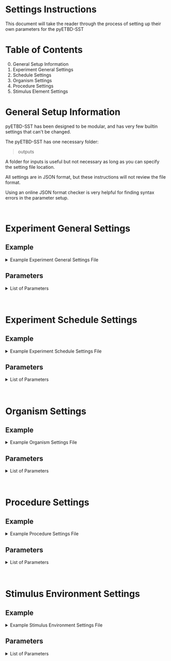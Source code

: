 # Settings Instructions

This document will take the reader through the process of setting up their own parameters for the pyETBD-SST

# Table of Contents

0. General Setup Information
1. Experiment General Settings
2. Schedule Settings
3. Organism Settings
4. Procedure Settings
5. Stimulus Element Settings

# General Setup Information

pyETBD-SST has been designed to be modular, and has very few builtin settings that can't be changed.  

The pyETBD-SST has one necessary folder:
>outputs

A folder for inputs is useful but not necessary as long as you can specify the setting file location. 

All settings are in JSON format, but these instructions will not review the file format. 

Using an online JSON format checker is very helpful for finding syntax errors in the parameter setup. 

<br/>

# Experiment General Settings


## Example

<details>
<summary>Example Experiment General Settings File</summary>

\{ 
	
    "repetitions":10,

	"default_generations_per_schedule":20000,

	"random_shuffle_schedule_x_and_after":null,

	"data_output_type":"stream_output_per_repitition_3",

	"output_entropy":true,

	"output_selection_modifier":true,

	"output_background":true,

	"output_emitted_behavior_population":false,

	"output_entropy_moving_avg_length":5,

	"population_reset_between_schedules":false,

	"experiment_timer_style":"generations",

	"filename_modifier":"mult_sched_se_r5g5w5_bkgd_ri20",

	"reinforcement_context_magnitude_modifer_active":false,

	"reinforcement_context_user_modifier":1,

	"reinforcement_capture_length":10
\}
</details>

## Parameters

<details>
<summary>List of Parameters</summary>
<br/>

**"repetitions"** : **(integer value)**  
>This number determines the number of total idential runs the program will make using the parameters given. Each repetition can be considered an unique artifical organism, if the behavioral populations are not reset between schedules. If the behavioral populations are reset between schedules, then each schedule can be considered an unique artifical organism.
<br/>

**"default_generations_per_schedule"** : **(integer value)**  

>This number determines the number of generations in each schedule. This can be over written for a specific schedule using the "nondefault_schedule_generation_count" parameter in the experiment_schedule_settings file.
<br/>

**"random_shuffle_schedule_x_and_after"** : **(integer value)** or **null**
>This parameter will cause all schedules prior to the chosen schedule to be run in the order set in the experiment_schedule_settings file, and schedule X and everything after will have a random order. This was done to mimic the stimulus generalization experiments, which utilize this experimental setup.
<br/>

**"data_output_type"** : **'string'**
>This parameter determines the code used to generate the output CSV file. No other output file types are currently supported.

<details>
<summary>Current Data Output Types</summary>
<br/>

**'stream_output_per_repitition_3'**
>Current Version. Outputs all the data in one repitition into a single CSV file. One generation per line.
Output includes: 
1. Schedule Number
2. Emitted Behavior Phenotype
3. Stimulus Element number the emitted behavior was drawn from (number is based on the order created by settings)
4. Number of observed stimulus elements sent to the following step (after the number has been reduced by entropy selection)
5. Reinforcement recieved for behavior on X target that generation (RX = record for target X reinforcement, value can be "1" or "0")  
	The number of columns will vary based on the number of targets
6. Behavior emitted in X target for that generation (BX = record for target X behavior, value can be "1" or "0")  
	The number of columns will vary based on the number of targets

Extra information can be added to output based on the following settings:
1. output_entropy
2. output_selection_modifier
3. output_background
4. output_emitted_behavior_population

**'stream_output_per_repitition_2'**	
>Older version, Do not use

**'stream_output_per_repitition'**
>Older version, Do not use

**'stream_output_per_schedule'**
>TBD

</details>
<br/>

**"output_entropy"** : **true** or **false**
>Output will contain a column with the entropy for the stimulus element a behavior was emitted from that generation.

**"output_selection_modifier"** : **true** or **false**
>Output will contain columns for window length, window length goal, rc difference, and the selection modifier percentage

> [!WARNING]
> Only use if the procdure_settings>selection_modifier_type: "reinforcement_context_kernel" is specified! 

**"output_background"** : **true** or **false**
>Adds columns to output CSV for background target behavior emitted and reinforcement recieved
1. Reinforcement recieved for behavior on X background target that generation  
	(BK-RX = record for background target X reinforcement, value can be "1" or "0")  
	The number of columns will vary based on the number of targets
2. Behavior emitted in X target for that generation  
	(BK-BX = record for background target X behavior, value can be "1" or "0")  
	The number of columns will vary based on the number of targets

**"output_emitted_behavior_population"** : **true** or **false**
>The behavior population that the emitted behavior was drawn from will be recorded by phenotype

> [!IMPORTANT]
> This can expand the output file size dramaticly depending on the number of behaviors in a population. 

**"output_entropy_moving_avg_length"** : **(integer value)**
>Not functional with 'stream_output_per_repitition_3'

**"population_reset_between_schedules"** : **true** or **false**
>If true, all behavioral populations will be deleted between schedules

**"experiment_timer_style"** : **'string'**
>Currently not functional. This setting does nothing.

**"filename_modifier"** : **'string'**
>Allows naming of the output file. The repitition number and 'allschedules' will be appended at the end.  
For a filename_modifier : 'Exp1-2_POP200_BKGD_RI01_RM20_'  
The output file : 'Exp1-2_POP200_BKGD_RI01_RM20_rep0_allschedules.csv' 

**"reinforcement_context_magnitude_modifer_active"** : **true** or **false**
>Untested, Keep 'false'

**"reinforcement_context_user_modifier"** : **(integer value)**
>Untested, Keep 'false'

**"reinforcement_capture_length"** : **(integer value)**
>Untested, Keep 'false'

</details>
<br/>
<br/>

# Experiment Schedule Settings

## Example

<details>
<summary>Example Experiment Schedule Settings File</summary>

{ 
	
	"target_list":	
	{	
		"target_id":	
		{	
			"1":	
			{	
				"target_type":"primary",	
				"target_high": 511,	
				"target_low": 471,	
				"reward_continvency_type":"target"	
			},	
			"2":	
			{	
				"target_type":"primary",	
				"target_high": 552,	
				"target_low": 512,	
				"reward_continvency_type":"varied"	
			},				
			"3":	
			{	
				"target_type":"background",	
				"background_style":"high_low",	
				"target_high": 470,	
				"target_low": 410	
			},	
			"4":	
			{	
				"target_type":"background",	
				"background_style":"high_low",	
				"target_high": 613,	
				"target_low": 553	
			},				
			"5":	
			{	
				"target_type":"background",	
				"background_style":"background_generator",	
				"background_generator_settings":	
				{    
	    			    "generator_type":"random_nonsequential_post_screening",    
	                           "screen_out_equal_or_less":1,    
	                           "remove_avg_hamming_equal_or_less":null,    
	                           "remove_std_hamming_equal_or_greater":null,    
	                           "removal_function_type":"percentage",    
	                		   "number_of_nonsequential_targets":1,
	                           "nonsequential_background_target_size":200	
				}
			}
	
		}
	
	},
	
	"schedule_list":
	{
		"schedule_set_no":
		{
			"1":	
			{	
				"nondefault_schedule_generation_count":20000,	
				"active_target_id_no":	
				{	
					"1":
					{
						"reinforcement_rate_type":"RI",	
						"reinforcement_rate": 0,
						"reinforcer":"pellet"
					},
					"5":
					{
						"reinforcement_rate_type":"RI",
						"reinforcement_rate": 10,
						"reinforcer":"scratch"
					}
				},
				"se_near_set":
				[
					"trainingwall","wall"	
				]
	        },
			"2":
			{
				"nondefault_schedule_generation_count":20000,
				"active_target_id_no":
				{
					"1":
					{
						"reinforcement_rate_type":"RI",
						"reinforcement_rate": 10,
						"reinforcer":"pellet"
					}
				},
				"se_near_set":
				[
					"trainingwall","redone","redtwo","redthree","redfour","redfive"
				]
            },
			"3":
			{
				"active_target_id_no":
				{
					"1":
					{
						"reinforcement_rate_type":"RI",
						"reinforcement_rate": 0,
						"reinforcer":"pellet"
					},
					"5":
					{
						"reinforcement_rate_type":"RI",
						"reinforcement_rate": 10,
						"reinforcer":"scratch"
					}
				},
				"se_near_set":
				[
					"wall","redone","redtwo","redthree","redfour","rminusone"	
				]

            }

		}

	}

} 


</details>

## Parameters

<details>
<summary>List of Parameters</summary>
<br/>

### General Format

There two groups over arching groups within the experiment schedule settings, and those are the **'target_list'** and the **'schedule_list'**. (Although these are called lists, they are mostly written in a nested dictionary format following the JSON specifications)

Within the **'target_list'**, there is another dictionary called **'target_id'**. (the target_id dictionary is the only item in target list)

Each target id is identified by it's key, which is a integer starting from the number 1. The dictionary value is another dictionary containing all the parameters associated with the target id. 



Within the **'schdule_list'**, there is another dictionary called **'schedule_set_no'**. (the schedule_set_no dictionary is the only item in schedule list)

Each schedule set number is identified by it's key, which is a integer starting from the number 1. The dictionary value is another dictionary containing all the parameters associated with the schedule. 

### Target List Parameters

<details>
<summary>See Parameters</summary>
<br/>

**"target_type"** : **'string'**
>There are currently two major target types (**'primary'** and **'background'**) with their own sub parameters. The type of target primarily effects the output style, but it also impacts how random background targets are generated using the **'background_generator'**. Primary targets are always reported in the output, while background target data is optional. 

<details>
<summary>'primary' target</summary>
<br/>

**'primary'**
>Primary targets are meant to represent the targets typically identified by an experimenter in their experiment, like a key, lever, or switch. Their range of operation is defined by the highest and lowest value in terms of the phenotype space. 

Subparameters:

**"target_high"** : **(integer value)**
>High end of the phenotype space for the target (inclusive)

**"target_low"** : **(integer value)**
>Low end of the phenotype space for the target (inclusive)

**"reward_continvency_type"** : **'string'**
>Untested, do not use. May be omitted.

</details>
<br/>

<details>
<summary>'background' target</summary>
<br/>

**'background'**
>Background targets are meant to represent the targets typically _not_ identified by an experimenter in their experiment. This represents all kinds of distractions, or other rewards that are not typically controlled within an experiment.

There are currently two styles of background targets: **'high_low'** and **'background_generator'**.

The background type: **'background_generator'** should be placed last on the list of target ids if more than one target is generated.


<details>
<summary>'background_style' : 'high_low'</summary>
<br/>

This style the same high and low subparameters as the 'primary' target.

Subparameters:
**"target_high"** : **(integer value)**
>High end of the phenotype space for the target (inclusive)

**"target_low"** : **(integer value)**
>Low end of the phenotype space for the target (inclusive)

</details>
<br/>

<details>
<summary>'background_style' : 'background_generator'</summary>
<br/>

This style is designed to pick background targets following the subparameters listed in the settings file.  

Each target will get it's own target id, starting from the target id of the generator, and increasing by one for each background target.

> [!CAUTION]
> If the settings chosen for the background are too stringent, the program will stop itself if there are not enough eligible background targets. Since the background targets are chosen randomly, this can result in some repititions working fine while others stop due to not having enough background targets. 

The settings for the background generator are contained within the **'background_generator_settings'**.

**'generator_type'** : **'string'**
> There are multiple generator types, and each one has it's own subsettings. 

**'random_nonsequential_post_screening'**
> Creates one or more background classes that are non-sequential and chosen at random. 

<details>
<summary>See subparameters</summary>
<br/>

**"screen_out_equal_or_less"** : **integer** or **null**
>Comparies the binary values of all possible background targets with the binary values of each phenotype of the primary targets and calculates the hamming distance. Removes all phenotypes that have a hamming distance less than or equal to the value set here from becoming a background target. Set value to **null** to turn off feature. 

> [!NOTE]
> With two, 40 phenotype target classes, a screen out larger than one can make the remaining space too small for a 200 digit background target class.

**"remove_avg_hamming_equal_or_less"** : **number** or **null**
> Comparies the binary values of all possible background targets with the binary values of each phenotype of the primary targets and calculates the hamming distance. Removes all phenotypes that have an average hamming distance less than or equal to the value set here from becoming a background target. Set value to **null** to turn off feature. 

> [!IMPORTANT]
> This parameter requires "removal_function_type" to be set to work.

**"remove_std_hamming_equal_or_greater"** : **number** or **null**
> Comparies the binary values of all possible background targets with the binary values of each phenotype of the primary targets and calculates the hamming distance. Removes all phenotypes that have a standard deviation of it's hamming distances greater than or equal to the value set here from becoming a background target. Set value to **null** to turn off feature. 

> [!NOTE]
> The max standard deviation for a 10 digit genotype is around 4.2.

> [!IMPORTANT]
> This parameter requires "removal_function_type" to be set to work.

**"removal_function_type"** : **string** ('percentage' or 'value')
> Allows **"remove_avg_hamming_equal_or_less"** and/or **"remove_std_hamming_equal_or_greater"** to function as a percentage of the range for that parameter or a flat value.

**"number_of_nonsequential_targets"** : **integer** 
> The number of targets to be created. This parameter is non-sequential target class specific.

**"nonsequential_background_target_size"** : **integer** 
> The number of digits in one target class. This parameter is non-sequential target class specific.

</details>
<br/>

**'max_mean_nonsequential_post_screening'**
> Creates one or more background classes that are non-sequential and are chosen based on average hamming distance from the primary targets, going from largest to smallest

<details>
<summary>See subparameters</summary>
<br/>

**"screen_out_equal_or_less"** : **integer** or **null**
>Comparies the binary values of all possible background targets with the binary values of each phenotype of the primary targets and calculates the hamming distance. Removes all phenotypes that have a hamming distance less than or equal to the value set here from becoming a background target. Set value to **null** to turn off feature. 

> [!NOTE]
> With two, 40 phenotype target classes, a screen out larger than one can make the remaining space too small for a 200 digit background target class.

**"remove_avg_hamming_equal_or_less"** : **number** or **null**
> Comparies the binary values of all possible background targets with the binary values of each phenotype of the primary targets and calculates the hamming distance. Removes all phenotypes that have an average hamming distance less than or equal to the value set here from becoming a background target. Set value to **null** to turn off feature. 

> [!IMPORTANT]
> This parameter requires "removal_function_type" to be set to work.

**"remove_std_hamming_equal_or_greater"** : **number** or **null**
> Comparies the binary values of all possible background targets with the binary values of each phenotype of the primary targets and calculates the hamming distance. Removes all phenotypes that have a standard deviation of it's hamming distances greater than or equal to the value set here from becoming a background target. Set value to **null** to turn off feature. 

> [!NOTE]
> The max standard deviation for a 10 digit genotype is around 4.2.

> [!IMPORTANT]
> This parameter requires "removal_function_type" to be set to work.

**"removal_function_type"** : **string** ('percentage' or 'value')
> Allows **"remove_avg_hamming_equal_or_less"** and/or **"remove_std_hamming_equal_or_greater"** to function as a percentage of the range for that parameter or a flat value.

**"number_of_nonsequential_targets"** : **integer** 
> The number of targets to be created. This parameter is non-sequential target class specific.

**"nonsequential_background_target_size"** : **integer** 
> The number of digits in one target class. This parameter is non-sequential target class specific.

</details>
<br/>

**'max_mean_std_nonsequential_post_screening'**
> Creates one or more background classes that are non-sequential and are chosen based on average hamming distance from the primary targets, going from largest to smallest. If multple phenotypes have the same average hamming distance, they are additionally sorted from smallest standard deviation to largest, and picked in that order.

<details>
<summary>See subparameters</summary>
<br/>

**"screen_out_equal_or_less"** : **integer** or **null**
>Comparies the binary values of all possible background targets with the binary values of each phenotype of the primary targets and calculates the hamming distance. Removes all phenotypes that have a hamming distance less than or equal to the value set here from becoming a background target. Set value to **null** to turn off feature. 

> [!NOTE]
> With two, 40 phenotype target classes, a screen out larger than one can make the remaining space too small for a 200 digit background target class.

**"remove_avg_hamming_equal_or_less"** : **number** or **null**
> Comparies the binary values of all possible background targets with the binary values of each phenotype of the primary targets and calculates the hamming distance. Removes all phenotypes that have an average hamming distance less than or equal to the value set here from becoming a background target. Set value to **null** to turn off feature. 

> [!IMPORTANT]
> This parameter requires "removal_function_type" to be set to work.

**"remove_std_hamming_equal_or_greater"** : **number** or **null**
> Comparies the binary values of all possible background targets with the binary values of each phenotype of the primary targets and calculates the hamming distance. Removes all phenotypes that have a standard deviation of it's hamming distances greater than or equal to the value set here from becoming a background target. Set value to **null** to turn off feature. 

> [!NOTE]
> The max standard deviation for a 10 digit genotype is around 4.2.

> [!IMPORTANT]
> This parameter requires "removal_function_type" to be set to work.

**"removal_function_type"** : **string** ('percentage' or 'value')
> Allows **"remove_avg_hamming_equal_or_less"** and/or **"remove_std_hamming_equal_or_greater"** to function as a percentage of the range for that parameter or a flat value.

**"number_of_nonsequential_targets"** : **integer** 
> The number of targets to be created. This parameter is non-sequential target class specific.

**"nonsequential_background_target_size"** : **integer** 
> The number of digits in one target class. This parameter is non-sequential target class specific.

</details>
<br/>


**'max_mean_continuous_post_screening'**
> Creates one or more background classes that are continous in phenotype space and are chosen based on average hamming distance from the primary targets, going from largest to smallest

<details>
<summary>See subparameters</summary>
<br/>

**"screen_out_equal_or_less"** : **integer** or **null**
>Comparies the binary values of all possible background targets with the binary values of each phenotype of the primary targets and calculates the hamming distance. Removes all phenotypes that have a hamming distance less than or equal to the value set here from becoming a background target. Set value to **null** to turn off feature. 

> [!NOTE]
> With two, 40 phenotype target classes, a screen out larger than one can make the remaining space too small for a 200 digit background target class.

**"remove_avg_hamming_equal_or_less"** : **number** or **null**
> Comparies the binary values of all possible background targets with the binary values of each phenotype of the primary targets and calculates the hamming distance. Removes all phenotypes that have an average hamming distance less than or equal to the value set here from becoming a background target. Set value to **null** to turn off feature. 

> [!IMPORTANT]
> This parameter requires "removal_function_type" to be set to work.

**"remove_std_hamming_equal_or_greater"** : **number** or **null**
> Comparies the binary values of all possible background targets with the binary values of each phenotype of the primary targets and calculates the hamming distance. Removes all phenotypes that have a standard deviation of it's hamming distances greater than or equal to the value set here from becoming a background target. Set value to **null** to turn off feature. 

> [!NOTE]
> The max standard deviation for a 10 digit genotype is around 4.2.

> [!IMPORTANT]
> This parameter requires "removal_function_type" to be set to work.

**"removal_function_type"** : **string** ('percentage' or 'value')
> Allows **"remove_avg_hamming_equal_or_less"** and/or **"remove_std_hamming_equal_or_greater"** to function as a percentage of the range for that parameter or a flat value.

**"number_of_continuous_targets"** : **integer** 
> The number of targets to be created. This parameter is continous target class specific.

**"continuous_background_target_length"** : **integer** 
> The number of continuous digits in one target class. This parameter is continous target class specific.

</details>
<br/>

**'max_mean_std_continuous_post_screening'**
> Creates one or more background classes that are continous in phenotype space and are chosen based on average hamming distance from the primary targets, going from largest to smallest. If multple phenotypes have the same average hamming distance, they are additionally sorted from smallest standard deviation to largest, and picked in that order.

<details>
<summary>See subparameters</summary>
<br/>

**"screen_out_equal_or_less"** : **integer** or **null**
>Comparies the binary values of all possible background targets with the binary values of each phenotype of the primary targets and calculates the hamming distance. Removes all phenotypes that have a hamming distance less than or equal to the value set here from becoming a background target. Set value to **null** to turn off feature. 

> [!NOTE]
> With two, 40 phenotype target classes, a screen out larger than one can make the remaining space too small for a 200 digit background target class.

**"remove_avg_hamming_equal_or_less"** : **number** or **null**
> Comparies the binary values of all possible background targets with the binary values of each phenotype of the primary targets and calculates the hamming distance. Removes all phenotypes that have an average hamming distance less than or equal to the value set here from becoming a background target. Set value to **null** to turn off feature. 

> [!IMPORTANT]
> This parameter requires "removal_function_type" to be set to work.

**"remove_std_hamming_equal_or_greater"** : **number** or **null**
> Comparies the binary values of all possible background targets with the binary values of each phenotype of the primary targets and calculates the hamming distance. Removes all phenotypes that have a standard deviation of it's hamming distances greater than or equal to the value set here from becoming a background target. Set value to **null** to turn off feature. 

> [!NOTE]
> The max standard deviation for a 10 digit genotype is around 4.2.

> [!IMPORTANT]
> This parameter requires "removal_function_type" to be set to work.

**"removal_function_type"** : **string** ('percentage' or 'value')
> Allows **"remove_avg_hamming_equal_or_less"** and/or **"remove_std_hamming_equal_or_greater"** to function as a percentage of the range for that parameter or a flat value.

**"number_of_continuous_targets"** : **integer** 
> The number of targets to be created. This parameter is continous target class specific.

**"continuous_background_target_length"** : **integer** 
> The number of continuous digits in one target class. This parameter is continous target class specific.

</details>
<br/>

**'random_continuous_post_screening'**
> Creates one or more background classes that are continous in phenotype space and chosen at random. 

<details>
<summary>See subparameters</summary>

**"screen_out_equal_or_less"** : **integer** or **null**
>Comparies the binary values of all possible background targets with the binary values of each phenotype of the primary targets and calculates the hamming distance. Removes all phenotypes that have a hamming distance less than or equal to the value set here from becoming a background target. Set value to **null** to turn off feature. 

> [!NOTE]
> With two, 40 phenotype target classes, a screen out larger than one can make the remaining space too small for a 200 digit background target class.

**"remove_avg_hamming_equal_or_less"** : **number** or **null**
> Comparies the binary values of all possible background targets with the binary values of each phenotype of the primary targets and calculates the hamming distance. Removes all phenotypes that have an average hamming distance less than or equal to the value set here from becoming a background target. Set value to **null** to turn off feature. 

> [!IMPORTANT]
> This parameter requires "removal_function_type" to be set to work.

**"remove_std_hamming_equal_or_greater"** : **number** or **null**
> Comparies the binary values of all possible background targets with the binary values of each phenotype of the primary targets and calculates the hamming distance. Removes all phenotypes that have a standard deviation of it's hamming distances greater than or equal to the value set here from becoming a background target. Set value to **null** to turn off feature. 

> [!NOTE]
> The max standard deviation for a 10 digit genotype is around 4.2.

> [!IMPORTANT]
> This parameter requires "removal_function_type" to be set to work.

**"removal_function_type"** : **string** ('percentage' or 'value')
> Allows **"remove_avg_hamming_equal_or_less"** and/or **"remove_std_hamming_equal_or_greater"** to function as a percentage of the range for that parameter or a flat value.

**"number_of_continuous_targets"** : **integer** 
> The number of targets to be created. This parameter is continous target class specific.

**"continuous_background_target_length"** : **integer** 
> The number of continuous digits in one target class. This parameter is continous target class specific.

<br/>
</details>

</details>

</details>

</details>



### Schedule List Parameters

<details>
<summary>See Parameters</summary>
<br/>

There are three categories of settings for each arranged schedule. There is the **"nondefault_schedule_generation_count"** (optional), the **"active_target_id_no"**, and the **"se_near_set"**.

**"nondefault_schedule_generation_count"** : **integer**
>This overrides the default number of generations in order to allow the schedule to have a different number of generations.

**"active_target_id_no"** : \{ **integer** : \{**reinforcement specifications**\} \}
>The active target id dictionary specificies which targets on the targets list are active during this schedule, based on the target id. The target id should be placed into the space labeled, **integer**. 

<details>
<summary>Reinforcement Specifications</summary>

**"reinforcement_rate_type"** : **string**
> The reinforcement type can be **'RI'** (random interval), **'RR'** (random ratio), **'FI'** (fixed interval), or **'FR'** (fixed ratio).
Only one reinforcement type can be used at one time, for each target.

**"reinforcement_rate"** : **value**
> The reinforcement rate is measured in generations. The random schedules are randomized using an exponential distribution.

**"reinforcer"** : **string**
> The reinforcer is term that is defined in the organism_settings>reinforcer_magnitude_data. In the reinforcer magnitude data, this string is linked to a value, which is it's reinforcer magnitude, or the mean of the linear density function. As shown in the example above, if the "reinforcer":"pellet", then "pellet" must be in the reinforcer_magnitude_data, in the form "pellet":40.  

</details>

<br/>

**"se_near_set"** : \[ **string\(s\)** \]
>the se_near_set is a list of names of stimulus elements, that will be present in the local environment during the schedule. The names of stimulus elements must correspond to the names of stimulus elements in the stimulus_environment_settings.

> [!IMPORTANT]
> This parameter is the only one that uses a list, so it's syntax is different from the typical dictionary syntax of the other parameters.

</details>


</details>
<br/>
<br/>

# Organism Settings

## Example

<details>
<summary>Example Organism Settings File</summary>

\{  

	"population_size":200,
	"number_of_binary_digits":10,
	"percent_replace":100,
	"mutation_rate":10,
	"reinforcer_magnitude_data":  

	{  

			"pellet":5,
			"scratch":40,
			"weak-pellet":60

	}  

\}

</details>

## Parameters

<details>
<summary>List of Parameters</summary>
<br/>

**"population_size"** : **integer**
> Population size sets the number of behaviors in the population. Typical default is 100 for most ETBD experiments. 200 behaviors or above is recommended for experiments that involve more than one stimulus elements.

**"number_of_binary_digits"** : **integer**
> This setting determines the number of digits in the genotype and the total range of the phenoype space. The number used in the standard experimental set up is 10, which creates a phenotype range of 1024. If the number of digits is 11, then the phenotype range would be 2048. 

**"percent_replace"** : **integer** (between 0 and 100)
> The value sets the default percentage of the behavior population that is replaced by new child behaviors. This can be modified by process settings during the experiment, like the selection modifier. 

**"mutation_rate"** : **integer**
> This value sets the percentage of the new child behaviors (created during recombination) that undergo mutation. 

**"reinforcer_magnitude_data"** : \{ **string** : **value** \}
> This setting is designed to mirror how an organism might value a particular kind of reinforcer. In the example settings above, the "pellet" is highly valued and consequently has a value of "5". The reinforcer magnitude data is linked to the experiment schedule settings through the **string** assigned here. The **value** is the mean of the selection densitiy function. The lower the reinforcer magnitude, the closer the parent behaviors (created during the selection step) will be to the emitted behavior.

</details>
<br/>
<br/>

# Procedure Settings

## Example

<details>
<summary>Example Procedure Settings File</summary>

{

	"observation_type":"observe5_low_entropy_x_percent",  
	"observation_entropy_percentage":2,  

	"emission_type":"random_emission",  

	"selection_loop_type":"all_se_viewed_w_se_modifier", 

	"selection_modifier_type":"power_function_entropy_modifier",  
	"selection_modifier_parameters":  

		{  
			"entropy_power_conversion_a":0.0625,  
			"entropy_power_conversion_b":2,  
			"selection_se_entropy_mod_lower_limit":0  
		},  
		
	"rewarded_selection_landscape_type":"circular_landscape",  
	"rewarded_parent_selection_type":"linear_roulette_function_njit", 	
	"linear_under_min_behaviors_selection_type":"random_fitness_simplifed_njit",  
	"linear_selection_min_behaviors":2,  

	"unrewarded_selection_landscape_type":"none", 	
	"unrewarded_parent_selection_type":"random_fitness_simplifed_njit",  
 
	"recombination_type":"bitwise_recombination_njit",  
	"mutation_type":"bitflip_by_individual_min1_every_x",  
	"mutation_modifier_parameters":  

		{  
        	"mutation_min_every_x_modifier":100  
		} 

}  

</details>

## Parameters

<details>
<summary>List of Parameters</summary>
<br/>

<details>
<summary>ETBD Process Flowchart</summary>
<br/>

![modified overall ETBD flow chart](/images/Process_Flow_Chart_JPG2.jpg)

</details>
<br/>

<details>
<summary>Selection Step Flowchart</summary>
<br/>

![modified selection loop flow chart](/images/Selection_Loop_JPG.jpg)

</details>
<br/>
<br/>


</details>
<br/>
<br/>

# Stimulus Environment Settings

## Example

<details>
<summary>Example Stimulus Environment Settings File</summary>

TBD

</details>

## Parameters

<details>
<summary>List of Parameters</summary>
<br/>

</details>
<br/>
